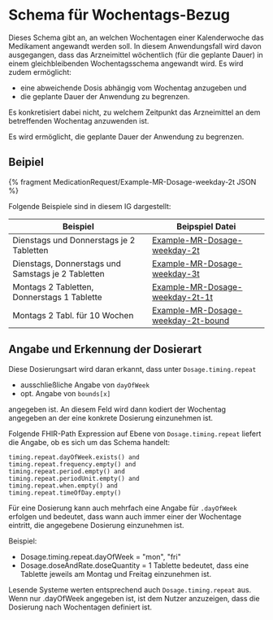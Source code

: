 # Schema für Wochentags-Bezug

Dieses Schema gibt an, an welchen Wochentagen einer Kalenderwoche das Medikament angewandt werden soll.
In diesem Anwendungsfall wird davon ausgegangen, dass das Arzneimittel wöchentlich (für die geplante Dauer) in einem gleichbleibenden Wochentagsschema angewandt wird. Es wird zudem ermöglicht:

- eine abweichende Dosis abhängig vom Wochentag anzugeben und
- die geplante Dauer der Anwendung zu begrenzen. 

Es konkretisiert dabei nicht, zu welchem Zeitpunkt das Arzneimittel an dem betreffenden Wochentag anzuwenden ist.

Es wird ermöglicht, die geplante Dauer der Anwendung zu begrenzen.   

## Beipiel

{% fragment MedicationRequest/Example-MR-Dosage-weekday-2t JSON %}

Folgende Beispiele sind in diesem IG dargestellt:

| Beispiel    | Beipspiel Datei |
| -------- | ------- |
| Dienstags und Donnerstags je 2 Tabletten | [Example-MR-Dosage-weekday-2t](./MedicationRequest-Example-MR-Dosage-weekday-2t.html)    |
| Dienstags, Donnerstags und Samstags je 2 Tabletten | [Example-MR-Dosage-weekday-3t](./MedicationRequest-Example-MR-Dosage-weekday-3t.html)    |
| Montags 2 Tabletten, Donnerstags 1 Tablette | [Example-MR-Dosage-weekday-2t-1t](./MedicationRequest-Example-MR-Dosage-weekday-2t-1t.html)     |
| Montags 2 Tabl. für 10 Wochen  | [Example-MR-Dosage-weekday-2t-bound](./MedicationRequest-Example-MR-Dosage-weekday-2t-bound.html)    |

## Angabe und Erkennung der Dosierart

Diese Dosierungsart wird daran erkannt, dass unter `Dosage.timing.repeat`

- ausschließliche Angabe von `dayOfWeek`
- opt. Angabe von `bounds[x]`

angegeben ist. An diesem Feld wird dann kodiert der Wochentag angegeben an der eine konkrete Dosierung einzunehmen ist.

Folgende FHIR-Path Expression auf Ebene von `Dosage.timing.repeat` liefert die Angabe, ob es sich um das Schema handelt: 

```
timing.repeat.dayOfWeek.exists() and
timing.repeat.frequency.empty() and
timing.repeat.period.empty() and
timing.repeat.periodUnit.empty() and
timing.repeat.when.empty() and
timing.repeat.timeOfDay.empty()
```

Für eine Dosierung kann auch mehrfach eine Angabe für `.dayOfWeek` erfolgen und bedeutet, dass wann auch immer einer der Wochentage eintritt, die angegebene Dosierung einzunehmen ist.

Beispiel:
- Dosage.timing.repeat.dayOfWeek = "mon", "fri"
- Dosage.doseAndRate.doseQuantity = 1 Tablette
bedeutet, dass eine Tablette jeweils am Montag und Freitag einzunehmen ist.

Lesende Systeme werten entsprechend auch `Dosage.timing.repeat` aus. Wenn nur .dayOfWeek angegeben ist, ist dem Nutzer anzuzeigen, dass die Dosierung nach Wochentagen definiert ist.

